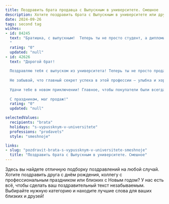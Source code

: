 ```yaml
---
title: Поздравить брата продавца с Выпускным в университете. Смешное
description: Хотите поздравить брата с Выпускным в университете или другим праздником? Наш ИИ создаст незабываемое поздравление, а вы обязательно выделитесь среди других.  
date: 2024-09-26
tags: second tag
wishes:
- id: 84245
  text: "Братишка, с выпускным!  Теперь ты не просто студент, а дипломированный продавец – готовый обвести вокруг пальца любого, даже самого опытного покупателя!  Пусть твои продажи будут такими же головокружительными, как цены на твои будущие корпоративы!  Желаю тебе карьерного роста – до уровня \"короля торговли\"!  И главное – никогда не теряй оптимизма, даже если продажи вдруг упадут ниже плинтуса (хотя, в твоём случае, это вряд ли!).  Поздравляю!
  "
  rating: "0"
  updated: "null"
- id: 42626
  text: "Дорогой брат!
  
  Поздравляю тебя с выпуском из университета! Теперь ты не просто продавец, а настоящий маг своих товаров — превращай пустые полки в настоящий кладезь покупок! Желаю, чтобы клиенты звали тебя не иначе как «Гуру продаж», а на кассе всегда стояла добрая очередь! Пусть «85% скидки» будут только на твоем настроении, а «цены растут» — лишь на твои амбиции!
  
  Не забывай, что главный секрет успеха в этой профессии — улыбка и хороший факт о товаре. Так что, если что, сможешь выдавать «приколы» про лук, который помогает глаз не жалеть и картошку, которая долго хранится, но без «ААААА», как и твои шутки!
  
  Удачи тебе в новом приключении! Главное, чтобы покупатели были всегда на твоей стороне, а бонусы — в кармане!
  
  С праздником, маг продаж!"
  rating: "0"
  updated: "null"

selectedValues:
  recipients: "brata"
  holidays: "s-vypussknym-v-universitete"
  professions: "prodavets"
  style: "smeshnoje"

links:
- slug: "pozdravit-brata-s-vypussknym-v-universitete-smeshnoje"
  title: "Поздравить брата с Выпускным в университете. Смешное"
---
```


Здесь вы найдете отличную подборку поздравлений на любой случай.
Хотите поздравить друга с днём рождения, коллегу с профессиональным праздником или близких с Новым годом? У нас есть всё, чтобы сделать ваш поздравительный текст незабываемым. Выбирайте нужную категорию и находите лучшие слова для ваших близких и друзей!
